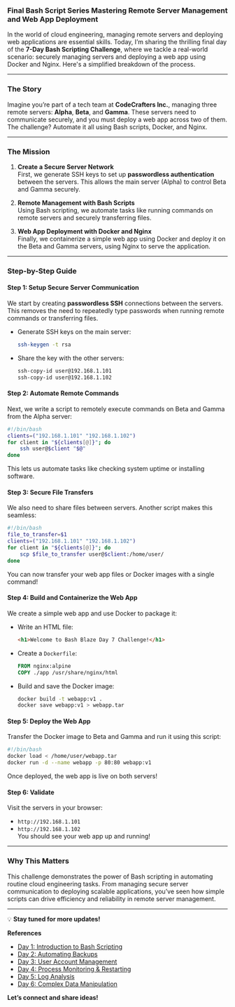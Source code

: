 ### Final Bash Script Series Mastering Remote Server Management and Web App Deployment


In the world of cloud engineering, managing remote servers and deploying web applications are essential skills. Today, I’m sharing the thrilling final day of the **7-Day Bash Scripting Challenge**, where we tackle a real-world scenario: securely managing servers and deploying a web app using Docker and Nginx. Here's a simplified breakdown of the process.

---

### **The Story**  
Imagine you’re part of a tech team at **CodeCrafters Inc.**, managing three remote servers: **Alpha**, **Beta**, and **Gamma**. These servers need to communicate securely, and you must deploy a web app across two of them. The challenge? Automate it all using Bash scripts, Docker, and Nginx.  

---

### **The Mission**  
1. **Create a Secure Server Network**  
   First, we generate SSH keys to set up **passwordless authentication** between the servers. This allows the main server (Alpha) to control Beta and Gamma securely.  

2. **Remote Management with Bash Scripts**  
   Using Bash scripting, we automate tasks like running commands on remote servers and securely transferring files.  

3. **Web App Deployment with Docker and Nginx**  
   Finally, we containerize a simple web app using Docker and deploy it on the Beta and Gamma servers, using Nginx to serve the application.  

---

### **Step-by-Step Guide**  

#### **Step 1: Setup Secure Server Communication**
We start by creating **passwordless SSH** connections between the servers. This removes the need to repeatedly type passwords when running remote commands or transferring files.  
- Generate SSH keys on the main server:  
  ```bash
  ssh-keygen -t rsa
  ```  
- Share the key with the other servers:  
  ```bash
  ssh-copy-id user@192.168.1.101
  ssh-copy-id user@192.168.1.102
  ```

#### **Step 2: Automate Remote Commands**  
Next, we write a script to remotely execute commands on Beta and Gamma from the Alpha server:  
```bash
#!/bin/bash
clients=("192.168.1.101" "192.168.1.102")
for client in "${clients[@]}"; do
    ssh user@$client "$@"
done
```
This lets us automate tasks like checking system uptime or installing software.  

#### **Step 3: Secure File Transfers**  
We also need to share files between servers. Another script makes this seamless:  
```bash
#!/bin/bash
file_to_transfer=$1
clients=("192.168.1.101" "192.168.1.102")
for client in "${clients[@]}"; do
    scp $file_to_transfer user@$client:/home/user/
done
```
You can now transfer your web app files or Docker images with a single command!  

#### **Step 4: Build and Containerize the Web App**  
We create a simple web app and use Docker to package it:  
- Write an HTML file:  
  ```html
  <h1>Welcome to Bash Blaze Day 7 Challenge!</h1>
  ```  
- Create a `Dockerfile`:  
  ```dockerfile
  FROM nginx:alpine
  COPY ./app /usr/share/nginx/html
  ```  
- Build and save the Docker image:  
  ```bash
  docker build -t webapp:v1 .
  docker save webapp:v1 > webapp.tar
  ```  

#### **Step 5: Deploy the Web App**  
Transfer the Docker image to Beta and Gamma and run it using this script:  
```bash
#!/bin/bash
docker load < /home/user/webapp.tar
docker run -d --name webapp -p 80:80 webapp:v1
```  
Once deployed, the web app is live on both servers!  

#### **Step 6: Validate**  
Visit the servers in your browser:  
- `http://192.168.1.101`  
- `http://192.168.1.102`  
You should see your web app up and running!  

---

### **Why This Matters**  
This challenge demonstrates the power of Bash scripting in automating routine cloud engineering tasks. From managing secure server communication to deploying scalable applications, you’ve seen how simple scripts can drive efficiency and reliability in remote server management.  

---

💡 **Stay tuned for more updates!**  

**References**  
- [Day 1: Introduction to Bash Scripting](https://dev.to/jamiu_cloud/join-me-on-my-7-day-bash-scripting-challenge-4j6j)  
- [Day 2: Automating Backups](https://dev.to/jamiu_cloud/automating-backups-with-bash-scripting-day-2-3ahm)  
- [Day 3: User Account Management](https://dev.to/jamiu_cloud/simplifying-user-account-management-with-bash-scripting-day3-371m)  
- [Day 4: Process Monitoring & Restarting](https://dev.to/jamiu_cloud/automating-process-monitoring-restarting-with-bash-scripting-day4-5e0i)  
- [Day 5: Log Analysis](https://dev.to/jamiu_cloud/bash-script-series-automating-log-analysis-with-bash-script-or-shell-script-25cn)  
- [Day 6: Complex Data Manipulation](https://dev.to/jamiu_cloud/bash-challenges-data-manipulation-scripting-day-6-25cn)  

**Let’s connect and share ideas!**
